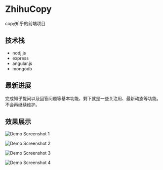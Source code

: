 # ZhihuCopy

copy知乎的前端项目

## 技术栈

- nodj.js
- express
- angular.js
- mongodb


## 最新进展

完成知乎提问以及回答问题等基本功能，剩下就是一些关注用、最新动态等功能。不会再继续维护。

## 效果展示

![Demo Screenshot 1](https://github.com/threezj/ZhihuCopy/blob/master/art/1.jpg)

![Demo Screenshot 2](https://github.com/threezj/ZhihuCopy/blob/master/art/2.jpg)

![Demo Screenshot 3](https://github.com/threezj/ZhihuCopy/blob/master/art/3.jpg)

![Demo Screenshot 4](https://github.com/threezj/ZhihuCopy/blob/master/art/4.jpg)